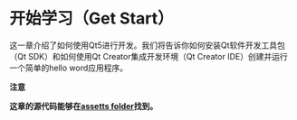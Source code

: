 # 开始学习（Get Start）

这一章介绍了如何使用Qt5进行开发。我们将告诉你如何安装Qt软件开发工具包（Qt SDK）和如何使用Qt Creator集成开发环境（Qt Creator IDE）创建并运行一个简单的hello word应用程序。

**注意**

**这章的源代码能够在[assetts folder](http://qmlbook.org/assets)找到。**
